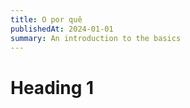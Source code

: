 ```yaml
---
title: O por quê
publishedAt: 2024-01-01
summary: An introduction to the basics
---
```


# Heading 1